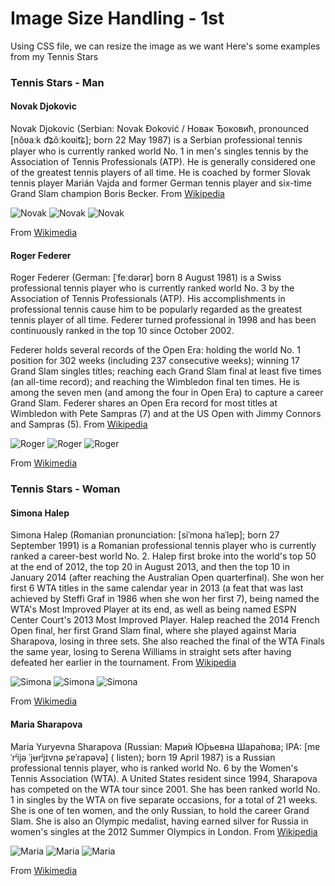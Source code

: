 # Image Size Handling - 1st
Using CSS file, we can resize the image as we want
Here's some examples from my Tennis Stars

### Tennis Stars - Man
#### Novak Djokovic
Novak Djokovic (Serbian: Novak Đoković / Новак Ђоковић, pronounced [nôʋaːk d͡ʑôːkoʋit͡ɕ]; born 22 May 1987) is a Serbian professional tennis player who is currently ranked world No. 1 in men's singles tennis by the Association of Tennis Professionals (ATP). He is generally considered one of the greatest tennis players of all time. He is coached by former Slovak tennis player Marián Vajda and former German tennis player and six-time Grand Slam champion Boris Becker.
From [Wikipedia](https://en.wikipedia.org/wiki/Novak_Djokovic)

<img class="w25percent" src="https://upload.wikimedia.org/wikipedia/commons/f/f3/Novak_Djokovic_%2818886846361%29.jpg" alt="Novak">
<img class="w30percent" src="https://upload.wikimedia.org/wikipedia/commons/f/f3/Novak_Djokovic_%2818886846361%29.jpg" alt="Novak">
<img class="w40percent" src="https://upload.wikimedia.org/wikipedia/commons/f/f3/Novak_Djokovic_%2818886846361%29.jpg" alt="Novak">

From [Wikimedia](https://commons.wikimedia.org/)

#### Roger Federer
Roger Federer (German: [ˈfeːdərər] born 8 August 1981) is a Swiss professional tennis player who is currently ranked world No. 3 by the Association of Tennis Professionals (ATP). His accomplishments in professional tennis cause him to be popularly regarded as the greatest tennis player of all time. Federer turned professional in 1998 and has been continuously ranked in the top 10 since October 2002.

Federer holds several records of the Open Era: holding the world No. 1 position for 302 weeks (including 237 consecutive weeks); winning 17 Grand Slam singles titles; reaching each Grand Slam final at least five times (an all-time record); and reaching the Wimbledon final ten times. He is among the seven men (and among the four in Open Era) to capture a career Grand Slam. Federer shares an Open Era record for most titles at Wimbledon with Pete Sampras (7) and at the US Open with Jimmy Connors and Sampras (5).
From [Wikipedia](https://en.wikipedia.org/wiki/Roger_Federer)

<img class="w25percent" src="https://upload.wikimedia.org/wikipedia/commons/3/39/Roger_Federer_%2818405413060%29.jpg" alt="Roger">
<img class="w30percent" src="https://upload.wikimedia.org/wikipedia/commons/3/39/Roger_Federer_%2818405413060%29.jpg" alt="Roger">
<img class="w40percent" src="https://upload.wikimedia.org/wikipedia/commons/3/39/Roger_Federer_%2818405413060%29.jpg" alt="Roger">

From [Wikimedia](https://upload.wikimedia.org/wikipedia/commons/3/39/Roger_Federer_%2818405413060%29.jpg)

### Tennis Stars - Woman
#### Simona Halep
Simona Halep (Romanian pronunciation: [siˈmona haˈlep]; born 27 September 1991) is a Romanian professional tennis player who is currently ranked a career-best world No. 2. Halep first broke into the world's top 50 at the end of 2012, the top 20 in August 2013, and then the top 10 in January 2014 (after reaching the Australian Open quarterfinal). She won her first 6 WTA titles in the same calendar year in 2013 (a feat that was last achieved by Steffi Graf in 1986 when she won her first 7), being named the WTA's Most Improved Player at its end, as well as being named ESPN Center Court's 2013 Most Improved Player. Halep reached the 2014 French Open final, her first Grand Slam final, where she played against Maria Sharapova, losing in three sets. She also reached the final of the WTA Finals the same year, losing to Serena Williams in straight sets after having defeated her earlier in the tournament.
From [Wikipedia](https://en.wikipedia.org/wiki/Simona_Halep)

<img class="w25percent" src="https://upload.wikimedia.org/wikipedia/commons/a/a7/SIMONA_HALEP_%2811902890123%29.jpg" alt="Simona">
<img class="w30percent" src="https://upload.wikimedia.org/wikipedia/commons/a/a7/SIMONA_HALEP_%2811902890123%29.jpg" alt="Simona">
<img class="w40percent" src="https://upload.wikimedia.org/wikipedia/commons/a/a7/SIMONA_HALEP_%2811902890123%29.jpg" alt="Simona">

From [Wikimedia](https://upload.wikimedia.org/wikipedia/commons/a/a7/SIMONA_HALEP_%2811902890123%29.jpg)

#### Maria Sharapova
Maria Yuryevna Sharapova (Russian: Мари́я Ю́рьевна Шара́пова; IPA: [mɐˈrʲijə ˈjʉrʲjɪvnə ʂɐˈrapəvə] ( listen); born 19 April 1987) is a Russian professional tennis player, who is ranked world No. 6 by the Women's Tennis Association (WTA). A United States resident since 1994, Sharapova has competed on the WTA tour since 2001. She has been ranked world No. 1 in singles by the WTA on five separate occasions, for a total of 21 weeks. She is one of ten women, and the only Russian, to hold the career Grand Slam. She is also an Olympic medalist, having earned silver for Russia in women's singles at the 2012 Summer Olympics in London.
From [Wikipedia](https://en.wikipedia.org/wiki/Maria_Sharapova)

<img class="w25percent" src="https://upload.wikimedia.org/wikipedia/commons/b/b1/Maria_Sharapova_-_Roland-Garros_2013_-_002.jpg" alt="Maria">
<img class="w30percent" src="https://upload.wikimedia.org/wikipedia/commons/b/b1/Maria_Sharapova_-_Roland-Garros_2013_-_002.jpg" alt="Maria">
<img class="w40percent" src="https://upload.wikimedia.org/wikipedia/commons/b/b1/Maria_Sharapova_-_Roland-Garros_2013_-_002.jpg" alt="Maria">

From [Wikimedia](https://upload.wikimedia.org/wikipedia/commons/b/b1/Maria_Sharapova_-_Roland-Garros_2013_-_002.jpg)
